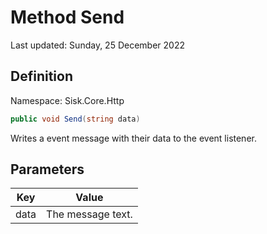 # Method Send
Last updated: Sunday, 25 December 2022

## Definition
Namespace: Sisk.Core.Http

```csharp
public void Send(string data)
```

Writes a event message with their data to the event listener.

## Parameters

| Key | Value |
| --- | --- |
| data | The message text. | 

